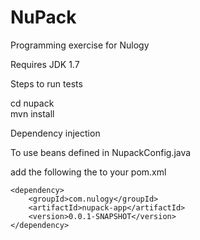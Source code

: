 # NuPack
Programming exercise for Nulogy

Requires JDK 1.7

Steps to run tests

cd nupack
<br />
mvn install

Dependency injection

To use beans defined in NupackConfig.java

add the following the to your pom.xml

~~~~
<dependency>
    <groupId>com.nulogy</groupId>
    <artifactId>nupack-app</artifactId>
    <version>0.0.1-SNAPSHOT</version>
</dependency>
~~~~





